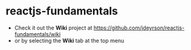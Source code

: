 # reactjs-fundamentals

- Check it out the **Wiki** project at https://github.com/jdeyrson/reactjs-fundamentals/wiki
- or by selecting the **Wiki** tab at the top menu
